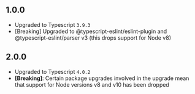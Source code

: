 ## 1.0.0

- Upgraded to Typescript `3.9.3`
- [Breaking] Upgraded to @typescript-eslint/eslint-plugin and @typescript-eslint/parser v3 (this drops support for Node v8)

## 2.0.0

- Upgraded to Typescript `4.0.2`
- **[Breaking]**: Certain package upgrades involved in the upgrade mean that support for Node
  versions v8 and v10 has been dropped
